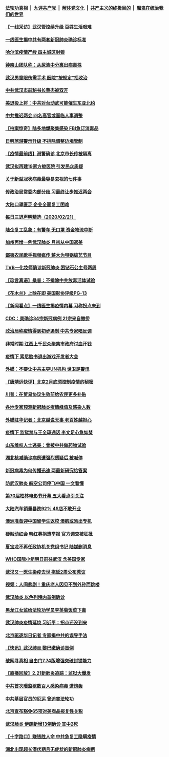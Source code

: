 ####  [法轮功真相](../../../../basic/blob/master/README.md?t=02221952) &nbsp;|&nbsp; [九评共产党](../../../../9ping.md/blob/master/README.md?t=02221952) &nbsp;|&nbsp; [解体党文化](../../../../jtdwh.md/blob/master/README.md?t=02221952)  &nbsp;|&nbsp; [共产主义的终极目的](../../../../gczydzjmd.md/blob/master/README.md?t=02221952) &nbsp;|&nbsp; [魔鬼在统治我们的世界](../../../../mgztzwmdsj.md/blob/master/README.md?t=02221952) 

#### [【一线采访】武汉管控续升级 百姓生活艰难](../pages/nsc413/n11886970.md?t=02221952) 

#### [一线医生揭中共有两套新冠肺炎确诊标准](../pages/nsc413/n11887560.md?t=02221952) 

#### [哈尔滨疫情严峻 四主城区封锁](../pages/nsc413/n11887651.md?t=02221952) 

#### [钟南山团队称：从尿液中分离出病毒株](../pages/nsc413/n11887606.md?t=02221952) 

#### [武汉男童眼伤需手术 医院“按规定”拒收治](../pages/nsc413/n11887444.md?t=02221952) 


#### [中共武汉市前秘书长蔡杰被双开](../pages/nsc413/n11887385.md?t=02221952) 

#### [美退役上将：中共对台动武可能催生东亚北约](../pages/nsc413/n11887392.md?t=02221952) 

#### [中共推迟两会 四名高官或面临人事调整](../pages/nsc413/n11887347.md?t=02221952) 

#### [【拍案惊奇】陆多地爆聚集感染 FBI急订消毒品](../pages/nsc413/n11887149.md?t=02221952) 

#### [日韩旅游警示升级 不排除调整边境管制](../pages/nsc413/n11887156.md?t=02221952) 

#### [【疫情最前线】港警确诊 北京市长传被隔离](../pages/nsc413/n11886872.md?t=02221952) 

#### [武汉拟再建19家方舱医院 引发民众质疑](../pages/nsc413/n11887106.md?t=02221952) 

#### [关于新型冠状病毒最容易忽视的七件事](../pages/nsc413/n11886753.md?t=02221952) 

#### [传政治局常委内部分歧 习最终让步推迟两会](../pages/nsc413/n11887071.md?t=02221952) 

#### [大陆口罩匮乏 企业全面复工困难](../pages/nsc413/n11885241.md?t=02221952) 

#### [每日三退声明精选（2020/02/21）](../pages/nsc413/n11887119.md?t=02221952) 

#### [陆企复工乱象：有警车 无口罩 资金物流中断](../pages/nsc413/n11886914.md?t=02221952) 

#### [加州再增一例武汉肺炎 月初从中国返美](../pages/nsc413/n11886929.md?t=02221952) 

#### [鄙夷农民歌手视频疯传 蒋大为甩锅综艺节目](../pages/nsc413/n11886556.md?t=02221952) 

#### [TVB一化妆师确诊新冠肺炎 困钻石公主号两周](../pages/nsc413/n11884255.md?t=02221952) 

#### [【珍言真语】桑普：不排除中共放毒活体试验](../pages/nsc413/n11886832.md?t=02221952) 

#### [《花木兰》上映在即 美国影协评级PG-13](../pages/nsc413/n11884340.md?t=02221952) 

#### [【新闻看点】一线医生揭疫情内幕 习称拐点未到](../pages/nsc413/n11886484.md?t=02221952) 

#### [CDC：美确诊34宗新冠病例 21宗来自撤侨](../pages/nsc413/n11886795.md?t=02221952) 

#### [政治局称疫情得到初步遏制 中共专家唱反调](../pages/nsc413/n11886721.md?t=02221952) 

#### [非常时期 江西上千民众聚集市政府讨血汗钱](../pages/nsc413/n11886708.md?t=02221952) 

#### [疫情下 索尼脸书退出游戏开发者大会](../pages/nsc413/n11886668.md?t=02221952) 

#### [外媒：不要让中共主导UN机构 世卫是警讯](../pages/nsc413/n11886401.md?t=02221952) 

#### [【唐靖远快评】北京2月底须控制疫情的秘密](../pages/nsc413/n11886677.md?t=02221952) 

#### [川普：在贸易协议生效前给农民更多补贴](../pages/nsc413/n11886549.md?t=02221952) 

#### [各地专家预测新冠肺炎疫情峰值及感染人数](../pages/nsc413/n11886631.md?t=02221952) 

#### [外媒驻华记者：北京越说无事 老百姓越担心](../pages/nsc413/n11886604.md?t=02221952) 

#### [疫情下 监狱禁与王全璋通话 李文足心急如焚](../pages/nsc413/n11886412.md?t=02221952) 

#### [山东维权人士逃美：曾被中共做药物试验](../pages/nsc413/n11884557.md?t=02221952) 

#### [湖北核减确诊病例遭强烈质疑后 被喊停](../pages/nsc413/n11886483.md?t=02221952) 

#### [新冠病毒为何传播迅速 两最新研究给答案](../pages/nsc413/n11886505.md?t=02221952) 

#### [防武汉肺炎 航空公司停飞中国 一文看懂](../pages/nsc413/n11866800.md?t=02221952) 

#### [第70届柏林电影节开幕 五大看点引关注](../pages/nsc413/n11886384.md?t=02221952) 

#### [大陆汽车销量暴跌92% 4S店不敢开业](../pages/nsc413/n11886391.md?t=02221952) 

#### [澳洲准备迎中国留学生返校 澳航或派出专机](../pages/nsc413/n11884876.md?t=02221952) 

#### [疑触动红会 韩红募捐遭举报 官方调查被狂批](../pages/nsc413/n11886365.md?t=02221952) 

#### [夏宝龙不再任政协机关党组书记 陆媒删消息](../pages/nsc413/n11886371.md?t=02221952) 

#### [WHO国际小组明日前往武汉 含美国专家](../pages/nsc413/n11886380.md?t=02221952) 

#### [武汉又一医生染疫去世 拖延2周公布惹议](../pages/nsc413/n11886361.md?t=02221952) 

#### [视频：人间悲剧！重庆老人因见不到外孙而跳楼](../pages/nsc413/n11873193.md?t=02221952) 

#### [武汉肺炎 以色列境内首例确诊](../pages/nsc413/n11886244.md?t=02221952) 

#### [黑龙江女监给法轮功学员李英菊饭菜下毒](../pages/nsc413/n11886170.md?t=02221952) 

#### [武汉肺炎疫情延烧 习近平：拐点还没到来](../pages/nsc413/n11886211.md?t=02221952) 

#### [北京驱逐华日记者 专家揭中共的误导手法](../pages/nsc413/n11886124.md?t=02221952) 

#### [【快讯】武汉肺炎 黎巴嫩确诊首例](../pages/nsc413/n11886151.md?t=02221952) 

#### [破网寻真相 自由门7.74版增强突破封锁能力](../pages/nsc413/n11886040.md?t=02221952) 

#### [【直播回放】2.21新肺炎追踪：监狱大爆发](../pages/nsc413/n11886081.md?t=02221952) 

#### [中共首次曝监狱数百人感染病毒 遭炮轰](../pages/nsc413/n11885736.md?t=02221952) 


#### [中共基层官员的厄运 曾迫害法轮功](../pages/nsc413/n11883678.md?t=02221952) 

#### [北京宣布豁免65项对美商品报复性关税](../pages/nsc413/n11885960.md?t=02221952) 

#### [武汉肺炎 伊朗新增13例确诊 其中2死](../pages/nsc413/n11885880.md?t=02221952) 

#### [【十字路口】赚钱胜人命 中共急复工隐瞒疫情](../pages/nsc413/n11884891.md?t=02221952) 

#### [湖北出现超长潜伏期且无症状的新冠肺炎病例](../pages/nsc413/n11885829.md?t=02221952) 

